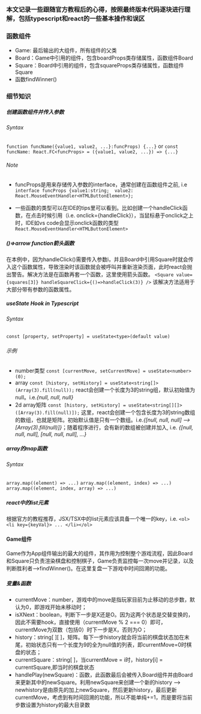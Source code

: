 ### 本文记录一些跟随官方教程后的心得，按照最终版本代码逐块进行理解，包括typescript和react的一些基本操作和误区

### 函数组件
- Game: 最后输出的大组件，所有组件的父类
- Board：Game中引用的组件，包含boardProps类存储属性，函数组件Board
- Square：Board中引用的组件，包含squareProps类存储属性，函数组件Square
- 函数findWinner()

### 细节知识
##### 创建函数组件并传入参数
###### Syntax
`function funcName({value1, value2, ...}:funcProps) {...}`
or
`const funcName: React.FC<funcProps> = ({value1, value2, ...}) => {...}`
###### Note
- funcProps是用来存储传入参数的interface，通常创建在函数组件之前, i.e
`interface funcProps {value1:string;  value2: React.MouseEventHandler<HTMLButtonElement>};`

- 一些函数的类型可以在IDE的tips里可以看到。比如创建一个handleClick函数，在点击时候引用（i.e. onclick={handleClick}），当鼠标悬于onclick之上时，IDE如vs code会显示onclick函数的类型`React.MouseEventHandler<HTMLButtonElement>`

##### ()=>arrow function箭头函数
在本例中，因为handleClick()需要传入参数i，并且Board中引用Square时就会传入这个函数属性，导致渲染时该函数就会被呼叫并重新渲染页面，此时react会抛出警告。解决方法是在函数再套一个函数，这里使用箭头函数。
`<Square value={squares[3]} handleSquareClick={()=>handleClick(3)} />`
该解决方法适用于大部分带有参数的函数属性。

##### useState Hook in Typescript
###### Syntax
`const [property, setProperty] = useState<type>(default value)`
###### 示例
- number类型
`const [currentMove, setCurrentMove] = useState<number>(0);`
- array
`const [history, setHistory] = useState<string[]>(Array(3).fill(null));`
react会创建一个长度为3的string组，默认初始值为null。i.e.*{null, null, null}*
- 2d array矩阵
`const [history, setHistory] = useState<string[][]>([Array(3).fill(null)]);`
这里，react会创建一个包含长度为3的string数组的数组，也就是矩阵。初始默认值是只有一个数组。i.e.*{[null, null, null] --> [Array(3).fill(null)]}*；随着程序进行，会有新的数组被创建并加入, i.e. *{[null, null, null], [null, null, null], ...}*

##### array的map函数
###### Syntax
`array.map((element) => ...)`
`array.map((element, index) => ...)`
`array.map((element, index, array) => ...)`
##### react中的list元素
根据官方的教程推荐，JSX/TSX中的list元素应该具备一个唯一的key，i.e.
`<ol><li key={keyVal}> ... </li></ol>`

#### Game组件
Game作为App组件输出的最大的组件，其作用为控制整个游戏流程，因此Board和Square只负责渲染棋盘和控制棋子，Game负责监控每一次move并记录，以及判断胜利者-->findWinner()。在这里复盘一下游戏中时间回溯的功能。
##### 变量&函数
- currentMove：number，游戏中的move是指玩家目前为止移动的总步数，默认为0，即游戏开始未移动时；
- isXNext：boolean，判断下一步是X还是O。因为这两个状态是交替变换的，因此不需要hook，直接使用（currentMove % 2 === 0）即可，currentMove为双数（包括0）时下一步是X，否则为O；
- history：string[ ][ ]，矩阵。每下一步history就会将当前的棋盘状态加在末尾，初始状态只有一个长度为9的全为null值的列表，即currentMove=0时棋盘的状态；
- currentSquare：string[ ]，当currentMove = i时，history[i] = currentSquare,即当时的棋盘状态
- handlePlay(newSquare)：函数，此函数最后会被传入Board组件并由Board来更新其中的newSquare。利用newSquare来创建一个新的history --> newhistory是由原先的加上newSquare，然后更新history，最后更新currentMove，考虑到有时间回溯的功能，所以不能单纯+=1，而是要将当前步数设置为history的最大目录数

